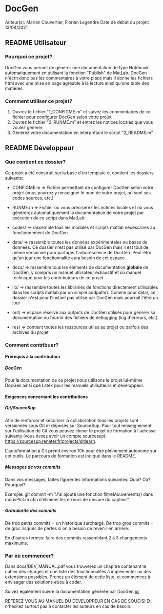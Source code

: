 # DocGen
Auteur(s): Marien Couvertier, Florian Legendre
Date de début du projet: 12/04/2021


<!-- ================================== -->
<!-- ====== README UTILISATEUR ======== -->
<!-- ================================== -->
## README Utilisateur

### Pourquoi ce projet?
DocGen vous permet de générer une documentation de type Notebook automatiquement
en utilisant la fonction "Publish" de MatLab. DocGen n'écrit donc pas les
commentaires à votre place mais il donne les fichiers html avec une mise en page
agréable à la lecture ainsi qu'une table des matières.


### Comment utiliser ce projet?
1. Ouvrez le fichier "1_CONFIGME.m" et suivez les commentaires de ce fichier pour
   configurer DocGen selon votre projet
2. Ouvrez le fichier "2_RUNME.m" et entrez les notices locales que vous voulez
   générer
3. Générez votre documentation en interprétant le script "2_README.m"


<!-- ================================== -->
<!-- ====== README DEVELOPPEUR ======== -->
<!-- ================================== -->
## README Développeur

### Que contient ce dossier?
Ce projet a été construit sur la base d'un template et contient les dossiers suivants:

* CONFIGME.m => Fichier permettant de configurer DocGen selon votre projet (vous pourrez
                y renseigner le nom de votre projet, où sont ses codes sources, etc.)

* RUNME.m    => Fichier où vous préciserez les notices locales et où vous génèrerez automatiquement
                la documentation de votre projet par exécution de ce script dans MatLab

* codes/ => rassemble tous les modules et scripts matlab nécessaires au fonctionnement de DocGen

* data/  => rassemble toutes les données expérimentales ou bases de données. Ce dossier
            n'est pas utilisé par DocGen mais il est tout de même versionné pour partager
            l'arborescence de DocGen. Peut-être qu'un jour une fonctionnalité aura besoin
            de cet espace

* docs/  => rassemble tous les éléments de documentation __globale__ de DocGen, y compris un manuel
            utilisateur exhaustif et un manuel technique pour les contributeurs de ce projet

* lib/   => rassemble toutes les librairies de fonctions directement utilisables
            dans les scripts matlab par un simple addpath(). Comme pour data/, ce dossier
            n'est pour l'instant pas utilisé par DocGen mais pourrait l'être un jour

* out/   => espace réservé aux outputs de DocGen utilisés pour générer sa documentation
            ou fournir des fichiers de debugging (log d'erreurs, etc.)

* res/   => contient toutes les ressources utiles au projet ou parfois des archives
            du projet


### Comment contribuer?

#### Prérequis à la contribution

##### DocGen
Pour la documentation de ce projet nous utilisons le projet lui-même DocGen ainsi
que Latex pour les manuels utilisateurs et développeur.


#### Exigences concernant les contributions

##### Git/SourceSup
Afin de renforcer et sécuriser la collaboration tous les projets sont versionnés
sous Git et déposés sur SourceSup. Pour tout renseignement sur l'utilisation de
Git vous pouvez cloner le projet de formation à l'adresse suivante (vous devez
avoir un compte sourcesup): https://sourcesup.renater.fr/projects/gitlearn.

L'autoformation à Git prend environ 10h pour être pleinement autonome sur cet
outils. Le parcours de formation est indiqué dans le README.

##### Messages de vos commits
Dans vos messages, faites figurer les informations suivantes: Quoi? Où? Pourquoi?

Exemple:
git commit -m "J'ai ajouté une fonction filtreMouvements() dans mouvPlot.m afin
d'éliminer les erreurs de mesure du capteur"

##### Granularité des commits
De trop petits commits = un historique surchargé. De trop gros commits = de gros
risques de pertes si on a besoin de revenir en arrière.

En d'autres termes: faire des commits rassemblant 2 à 3 changements maximums.



### Par où commencer?
Dans docs/DEV_MANUAL.pdf vous trouverez un chapitre contenant le cahier des charges
et une liste des fonctionnalités à implémenter ou des extensions possibles. Prenez
un élément de cette liste, et commencez à envisager des solutions et/ou à coder.

Suivez également suivre la documentation générée par DocGen <a href="./docs/ManPage_Global.html">ici</a>

REFEREZ-VOUS AU MANUEL DU DEVELOPPEUR EN CAS DE SOUCIS! Et n'hésitez surtout pas
à contacter les auteurs en cas de besoin.
